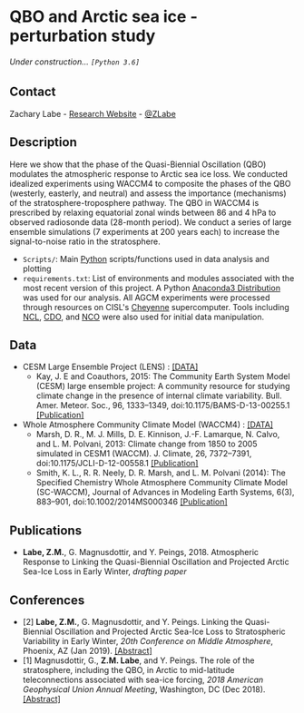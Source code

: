 # QBO and Arctic sea ice - perturbation study 

###### Under construction... ```[Python 3.6]```

## Contact
Zachary Labe - [Research Website](http://sites.uci.edu/zlabe/) - [@ZLabe](https://twitter.com/ZLabe)

## Description
Here we show that the phase of the Quasi-Biennial Oscillation (QBO) modulates the atmospheric response to Arctic sea ice loss. We conducted idealized experiments using WACCM4 to composite the phases of the QBO (westerly, easterly, and neutral) and assess the importance (mechanisms) of the stratosphere-troposphere pathway. The QBO in WACCM4 is prescribed by relaxing equatorial zonal winds between 86 and 4 hPa to observed radiosonde data (28-month period). We conduct a series of large ensemble simulations (7 experiments at 200 years each) to increase the signal-to-noise ratio in the stratosphere.

+ ```Scripts/```: Main [Python](https://www.python.org/) scripts/functions used in data analysis and plotting
+ ```requirements.txt```: List of environments and modules associated with the most recent version of this project. A Python [Anaconda3 Distribution](https://docs.continuum.io/anaconda/) was used for our analysis. All AGCM experiments were processed through resources on CISL's [Cheyenne](https://www2.cisl.ucar.edu/resources/computational-systems/cheyenne) supercomputer. Tools including [NCL](https://www.ncl.ucar.edu/), [CDO](https://code.mpimet.mpg.de/projects/cdo), and [NCO](http://nco.sourceforge.net/) were also used for initial data manipulation.

## Data
+ CESM Large Ensemble Project (LENS) : [[DATA]](http://www.cesm.ucar.edu/projects/community-projects/LENS/data-sets.html)
    + Kay, J. E and Coauthors, 2015: The Community Earth System Model (CESM) large ensemble project: A community resource for studying climate change in the presence of internal climate variability. Bull. Amer. Meteor. Soc., 96, 1333–1349, doi:10.1175/BAMS-D-13-00255.1 [[Publication]](http://journals.ametsoc.org/doi/full/10.1175/BAMS-D-13-00255.1)
+ Whole Atmosphere Community Climate Model (WACCM4) : [[DATA]](http://www.cesm.ucar.edu/working_groups/Whole-Atmosphere/code-release.html)
    + Marsh, D. R., M. J. Mills, D. E. Kinnison, J.-F. Lamarque, N. Calvo, and L. M. Polvani, 2013: Climate change from 1850 to 2005 simulated in CESM1 (WACCM). J. Climate, 26, 7372–7391, doi:10.1175/JCLI-D-12-00558.1 [[Publication]](http://journals.ametsoc.org/doi/abs/10.1175/BAMS-D-13-00255.1)
    + Smith, K. L., R. R. Neely, D. R. Marsh, and L. M. Polvani (2014): The Specified Chemistry Whole Atmosphere Community Climate Model (SC-WACCM), Journal of Advances in Modeling Earth Systems, 6(3), 883–901, doi:10.1002/2014MS000346 [[Publication]](https://agupubs.onlinelibrary.wiley.com/doi/full/10.1002/2014MS000346)


## Publications
+ **Labe, Z.M.**, G. Magnusdottir, and Y. Peings, 2018. Atmospheric Response to Linking the Quasi-Biennial Oscillation and Projected Arctic Sea-Ice Loss in Early Winter, *drafting paper*


## Conferences
+ [2] **Labe, Z.M.**, G. Magnusdottir, and Y. Peings. Linking the Quasi-Biennial Oscillation and Projected Arctic Sea-Ice Loss to Stratospheric Variability in Early Winter, *20th Conference on Middle Atmosphere*, Phoenix, AZ (Jan 2019). [[Abstract]](https://ams.confex.com/ams/2019Annual/meetingapp.cgi/Paper/352664)
+ [1] Magnusdottir, G., **Z.M. Labe**, and Y. Peings. The role of the stratosphere, including the QBO, in Arctic to mid-latitude teleconnections associated with sea-ice forcing, *2018 American Geophysical Union Annual Meeting*, Washington, DC (Dec 2018). [[Abstract]](https://agu.confex.com/agu/fm18/meetingapp.cgi/Paper/399117)
